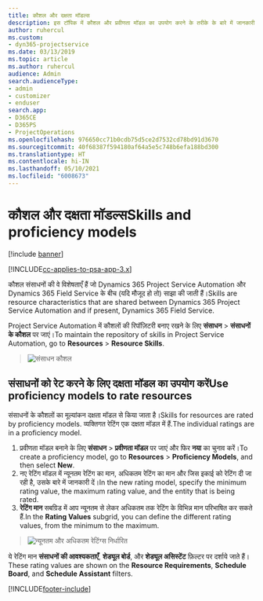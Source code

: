 ```yaml
---
title: कौशल और दक्षता मॉडल्स
description: इस टॉपिक में कौशल और प्रवीणता मॉडल का उपयोग करने के तरीके के बारे में जानकारी प्रदान की गई है।
author: ruhercul
ms.custom:
- dyn365-projectservice
ms.date: 03/13/2019
ms.topic: article
ms.author: ruhercul
audience: Admin
search.audienceType:
- admin
- customizer
- enduser
search.app:
- D365CE
- D365PS
- ProjectOperations
ms.openlocfilehash: 976650cc71b0cdb75d5ce2d7532cd78bd91d3670
ms.sourcegitcommit: 40f68387f594180af64a5e5c748b6efa188bd300
ms.translationtype: HT
ms.contentlocale: hi-IN
ms.lasthandoff: 05/10/2021
ms.locfileid: "6008673"
---
```

# <a name="skills-and-proficiency-models"></a><span data-ttu-id="300f2-103">कौशल और दक्षता मॉडल्स</span><span class="sxs-lookup"><span data-stu-id="300f2-103">Skills and proficiency models</span></span>

[!include [banner](../includes/psa-now-project-operations.md)]

[!INCLUDE[cc-applies-to-psa-app-3.x](../includes/cc-applies-to-psa-app-3x.md)]

<span data-ttu-id="300f2-104">कौशल संसाधनों की वे विशेषताएँ हैं जो Dynamics 365 Project Service Automation और Dynamics 365 Field Service के बीच (यदि मौजूद हो तो) साझा की जाती हैं।</span><span class="sxs-lookup"><span data-stu-id="300f2-104">Skills are resource characteristics that are shared between Dynamics 365 Project Service Automation and if present, Dynamics 365 Field Service.</span></span> 

<span data-ttu-id="300f2-105">Project Service Automation में कौशलों की रिपॉज़िटरी बनाए रखने के लिए **संसाधन** \> **संसाधनों के कौशल** पर जाएं।</span><span class="sxs-lookup"><span data-stu-id="300f2-105">To maintain the repository of skills in Project Service Automation, go to **Resources** \> **Resource Skills**.</span></span> 

> ![संसाधन कौशल](media/Resource-Management-image84.png)

## <a name="use-proficiency-models-to-rate-resources"></a><span data-ttu-id="300f2-107">संसाधनों को रेट करने के लिए दक्षता मॉडल का उपयोग करें</span><span class="sxs-lookup"><span data-stu-id="300f2-107">Use proficiency models to rate resources</span></span>

<span data-ttu-id="300f2-108">संसाधनों के कौशलों का मूल्यांकन दक्षता मॉडल से किया जाता है।</span><span class="sxs-lookup"><span data-stu-id="300f2-108">Skills for resources are rated by proficiency models.</span></span> <span data-ttu-id="300f2-109">व्यक्तिगत रेटिंग एक दक्षता मॉडल में हैं.</span><span class="sxs-lookup"><span data-stu-id="300f2-109">The individual ratings are in a proficiency model.</span></span> 

1. <span data-ttu-id="300f2-110">प्रवीणता मॉडल बनाने के लिए **संसाधन** \> **प्रवीणता मॉडल** पर जाएं और फिर **नया** का चुनाव करें।</span><span class="sxs-lookup"><span data-stu-id="300f2-110">To create a proficiency model, go to **Resources** \> **Proficiency Models**, and then select **New**.</span></span>
2. <span data-ttu-id="300f2-111">नए रेटिंग मॉडल में न्यूनतम रेटिंग का मान, अधिकतम रेटिंग का मान और जिस इकाई को रेटिंग दी जा रही है, उसके बारे में जानकारी दें।</span><span class="sxs-lookup"><span data-stu-id="300f2-111">In the new rating model, specify the minimum rating value, the maximum rating value, and the entity that is being rated.</span></span>
3. <span data-ttu-id="300f2-112">**रेटिंग मान** सबग्रिड में आप न्यूनतम से लेकर अधिकतम तक रेटिंग के विभिन्न मान परिभाषित कर सकते हैं.</span><span class="sxs-lookup"><span data-stu-id="300f2-112">In the **Rating Values** subgrid, you can define the different rating values, from the minimum to the maximum.</span></span>

> ![न्यूनतम और अधिकतम रेटिंग्स निर्धारित](media/Resource-Management-image85.png)

<span data-ttu-id="300f2-114">ये रेटिंग मान **संसाधनों की आवश्यकताएँ**, **शेड्यूल बोर्ड**, और **शेड्यूल असिस्टेंट** फ़िल्टर पर दर्शाये जाते हैं।</span><span class="sxs-lookup"><span data-stu-id="300f2-114">These rating values are shown on the **Resource Requirements**, **Schedule Board**, and **Schedule Assistant** filters.</span></span>


[!INCLUDE[footer-include](../includes/footer-banner.md)]
